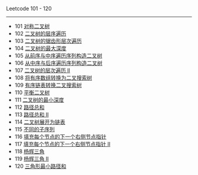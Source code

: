  Leetcode 101 - 120

---

 
 * 101 [对称二叉树](../101-120/isSymmetric.py)
 * 102 [二叉树的层序遍历](../101-120/levelOrder.py)
 * 103 [二叉树的锯齿形层次遍历](../101-120/zigzagLevelOrder.py)
 * 104 [二叉树的最大深度](../101-120/maxDepth.py)
 * 105 [从前序与中序遍历序列构造二叉树](../101-120/buildTree.py)
 * 106 [从中序与后序遍历序列构造二叉树](../101-120/buildTree.py)
 * 107 [二叉树的层次遍历 II](../101-120/levelOrderBottom.py)
 * 108 [将有序数组转换为二叉搜索树](/101-120/sortedArrayToBST.py)
 * 109 [有序链表转换二叉搜索树](../101-120/sortedListToBST.py)
 * 110 [平衡二叉树](../101-120/isBalanced.py)
 * 111 [二叉树的最小深度](../101-120/minDepth.py)
 * 112 [路径总和](../101-120/hasPathSum.py)
 * 113 [路径总和 II](../101-120/pathSum.py)
 * 114 [二叉树展开为链表](../101-120/flatten.py)
 * 115 [不同的子序列](../101-120/numDistinct.py)
 * 116 [填充每个节点的下一个右侧节点指针](../101-120/connect.py)
 * 117 [填充每个节点的下一个右侧节点指针 II](../101-120/connect_2.py)
 * 118 [杨辉三角](../101-120/generate.py)
 * 119 [杨辉三角 II](../101-120/getRow.py)
 * 120 [三角形最小路径和](../101-120/minimumTotal.py)